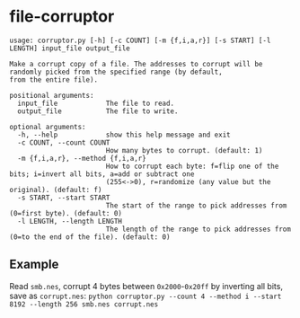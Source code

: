 # file-corruptor
```
usage: corruptor.py [-h] [-c COUNT] [-m {f,i,a,r}] [-s START] [-l LENGTH] input_file output_file

Make a corrupt copy of a file. The addresses to corrupt will be randomly picked from the specified range (by default,
from the entire file).

positional arguments:
  input_file            The file to read.
  output_file           The file to write.

optional arguments:
  -h, --help            show this help message and exit
  -c COUNT, --count COUNT
                        How many bytes to corrupt. (default: 1)
  -m {f,i,a,r}, --method {f,i,a,r}
                        How to corrupt each byte: f=flip one of the bits; i=invert all bits, a=add or subtract one
                        (255<->0), r=randomize (any value but the original). (default: f)
  -s START, --start START
                        The start of the range to pick addresses from (0=first byte). (default: 0)
  -l LENGTH, --length LENGTH
                        The length of the range to pick addresses from (0=to the end of the file). (default: 0)
```

## Example
Read `smb.nes`, corrupt 4 bytes between `0x2000`-`0x20ff` by inverting all bits, save as `corrupt.nes`:
`python corruptor.py --count 4 --method i --start 8192 --length 256 smb.nes corrupt.nes`
